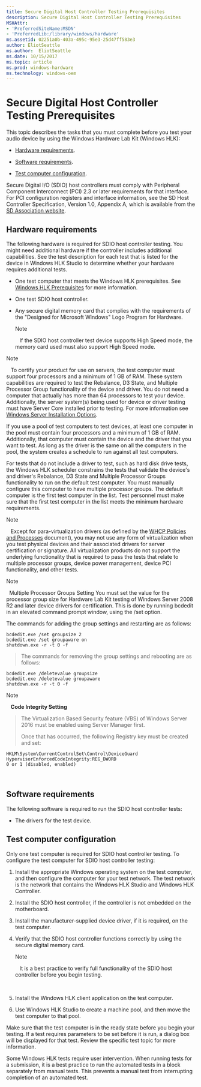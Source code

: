 ```yaml
---
title: Secure Digital Host Controller Testing Prerequisites
description: Secure Digital Host Controller Testing Prerequisites
MSHAttr:
- 'PreferredSiteName:MSDN'
- 'PreferredLib:/library/windows/hardware'
ms.assetid: 02251a0b-403a-495c-95e3-25d47ff583e3
author: EliotSeattle
ms.author:  EliotSeattle
ms.date: 10/15/2017
ms.topic: article
ms.prod: windows-hardware
ms.technology: windows-oem
---
```


# Secure Digital Host Controller Testing Prerequisites


This topic describes the tasks that you must complete before you test your audio device by using the Windows Hardware Lab Kit (Windows HLK):

-   [Hardware requirements](#bkmk-hardwarerequirements).

-   [Software requirements](#bkmk-softwarerequirements).

-   [Test computer configuration](#bkmk-testcomputerconfiguration).

Secure Digital I/O (SDIO) host controllers must comply with Peripheral Component Interconnect (PCI) 2.3 or later requirements for that interface. For PCI configuration registers and interface information, see the SD Host Controller Specification, Version 1.0, Appendix A, which is available from the [SD Association website](http://go.microsoft.com/fwlink/?LinkId=229850).

## <span id="BKMK_HardwareRequirements"></span><span id="bkmk-hardwarerequirements"></span><span id="BKMK_HARDWAREREQUIREMENTS"></span>Hardware requirements


The following hardware is required for SDIO host controller testing. You might need additional hardware if the controller includes additional capabilities. See the test description for each test that is listed for the device in Windows HLK Studio to determine whether your hardware requires additional tests.

-   One test computer that meets the Windows HLK prerequisites. See [Windows HLK Prerequisites](..\getstarted\windows-hlk-prerequisites.md) for more information.

-   One test SDIO host controller.

-   Any secure digital memory card that complies with the requirements of the "Designed for Microsoft Windows" Logo Program for Hardware.

    >[!NOTE]
    >  
    If the SDIO host controller test device supports High Speed mode, the memory card used must also support High Speed mode.

>[!NOTE]
>  
To certify your product for use on servers, the test computer must support four processors and a minimum of 1 GB of RAM. These system capabilities are required to test the Rebalance, D3 State, and Multiple Processor Group functionality of the device and driver. You do not need a computer that actually has more than 64 processors to test your device. Additionally, the server system(s) being used for device or driver testing must have Server Core installed prior to testing. For more information see [Windows Server Installation Options](http://go.microsoft.com/fwlink/p/?LinkID=251454).

If you use a pool of test computers to test devices, at least one computer in the pool must contain four processors and a minimum of 1 GB of RAM. Additionally, that computer must contain the device and the driver that you want to test. As long as the driver is the same on all the computers in the pool, the system creates a schedule to run against all test computers.

For tests that do not include a driver to test, such as hard disk drive tests, the Windows HLK scheduler constrains the tests that validate the device's and driver's Rebalance, D3 State and Multiple Processor Groups functionality to run on the default test computer. You must manually configure this computer to have multiple processor groups. The default computer is the first test computer in the list. Test personnel must make sure that the first test computer in the list meets the minimum hardware requirements.

>[!NOTE]
>  
Except for para-virtualization drivers (as defined by the [WHCP Policies and Processes](http://go.microsoft.com/fwlink/p/?LinkID=615222) document), you may not use any form of virtualization when you test physical devices and their associated drivers for server certification or signature. All virtualization products do not support the underlying functionality that is required to pass the tests that relate to multiple processor groups, device power management, device PCI functionality, and other tests.

>[!NOTE]
>  Multiple Processor Groups Setting
>You must set the value for the processor group size for Hardware Lab Kit testing of Windows Server 2008 R2 and later device drivers for certification. This is done by running bcdedit in an elevated command prompt window, using the /set option.
>
>The commands for adding the group settings and restarting are as follows:
>
``` syntax
bcdedit.exe /set groupsize 2
bcdedit.exe /set groupaware on
shutdown.exe -r -t 0 -f
```
>
>
>The commands for removing the group settings and rebooting are as follows:
>
``` syntax
bcdedit.exe /deletevalue groupsize
bcdedit.exe /deletevalue groupaware
shutdown.exe -r -t 0 -f
```
>

>[!NOTE]
>  
**Code Integrity Setting**

>The Virtualization Based Security feature (VBS) of Windows Server 2016 must be enabled using Server Manager first.
>
>Once that has occurred, the following Registry key must be created and set:
>
``` syntax
HKLM\System\CurrentControlSet\Control\DeviceGuard
HypervisorEnforcedCodeIntegrity:REG_DWORD
0 or 1 (disabled, enabled)
```

 

## <span id="BKMK_SoftwareRequirements"></span><span id="bkmk-softwarerequirements"></span><span id="BKMK_SOFTWAREREQUIREMENTS"></span>Software requirements


The following software is required to run the SDIO host controller tests:

-   The drivers for the test device.

## <span id="BKMK_TestComputerConfiguration"></span><span id="bkmk-testcomputerconfiguration"></span><span id="BKMK_TESTCOMPUTERCONFIGURATION"></span>Test computer configuration


Only one test computer is required for SDIO host controller testing. To configure the test computer for SDIO host controller testing:

1.  Install the appropriate Windows operating system on the test computer, and then configure the computer for your test network. The test network is the network that contains the Windows HLK Studio and Windows HLK Controller.

2.  Install the SDIO host controller, if the controller is not embedded on the motherboard.

3.  Install the manufacturer-supplied device driver, if it is required, on the test computer.

4.  Verify that the SDIO host controller functions correctly by using the secure digital memory card.

    >[!NOTE]
    >  
    It is a best practice to verify full functionality of the SDIO host controller before you begin testing.

     

5.  Install the Windows HLK client application on the test computer.

6.  Use Windows HLK Studio to create a machine pool, and then move the test computer to that pool.

Make sure that the test computer is in the ready state before you begin your testing. If a test requires parameters to be set before it is run, a dialog box will be displayed for that test. Review the specific test topic for more information.

Some Windows HLK tests require user intervention. When running tests for a submission, it is a best practice to run the automated tests in a block separately from manual tests. This prevents a manual test from interrupting completion of an automated test.

 

 






